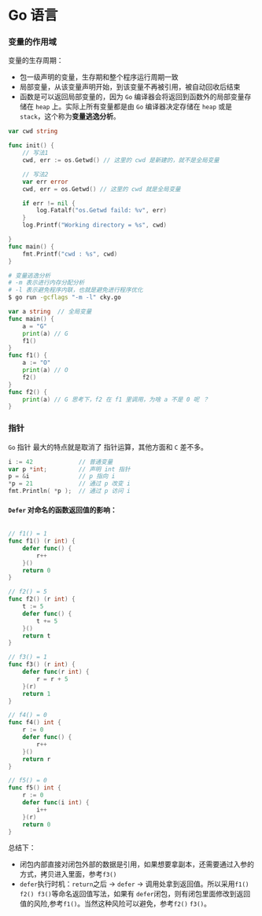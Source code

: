 # Go 语言

### 变量的作用域

变量的生存周期：

- 包一级声明的变量，生存期和整个程序运行周期一致
- 局部变量，从该变量声明开始，到该变量不再被引用，被自动回收后结束
- 函数是可以返回局部变量的，因为 `Go` 编译器会将返回到函数外的局部变量存储在 `heap` 上。实际上所有变量都是由 `Go` 编译器决定存储在 `heap` 或是 `stack`，这个称为**变量逃逸分析**。

```go
var cwd string

func init() {
	// 写法1
	cwd, err := os.Getwd() // 这里的 cwd 是新建的，就不是全局变量

	// 写法2
	var err error
	cwd, err = os.Getwd() // 这里的 cwd 就是全局变量

	if err != nil {
		log.Fatalf("os.Getwd faild: %v", err)
	}
	log.Printf("Working directory = %s", cwd)

}
func main() {
	fmt.Printf("cwd : %s", cwd)
}

```

```bash
# 变量逃逸分析
# -m 表示进行内存分配分析
# -l 表示避免程序内联，也就是避免进行程序优化  
$ go run -gcflags "-m -l" cky.go
```

```go
var a string  // 全局变量
func main() {
	a = "G"
	print(a) // G
	f1()
}
func f1() {
	a := "O"
	print(a) // O
	f2()
}
func f2() {
	print(a) // G 思考下，f2 在 f1 里调用，为啥 a 不是 0 呢 ？
}
```

### 指针

`Go` 指针 最大的特点就是取消了 指针运算，其他方面和 `C` 差不多。

```go
i := 42             // 普通变量
var p *int;         // 声明 int 指针
p = &i              // p 指向 i
*p = 21             // 通过 p 改变 i
fmt.Println( *p );  // 通过 p 访问 i
```

#### `Defer` 对命名的函数返回值的影响：

```go

// f1() = 1
func f1() (r int) {
	defer func() {
		r++
	}()
	return 0
}

// f2() = 5
func f2() (r int) {
	t := 5
	defer func() {
		t += 5
	}()
	return t
}

// f3() = 1
func f3() (r int) {
	defer func(r int) {
		r = r + 5
	}(r)
	return 1
}

// f4() = 0
func f4() int {
	r := 0
	defer func() {
		r++
	}()
	return r
}

// f5() = 0
func f5() int {
	r := 0
	defer func(i int) {
		i++
	}(r)
	return 0
}
```

总结下：

- 闭包内部直接对闭包外部的数据是引用，如果想要拿副本，还需要通过入参的方式，拷贝进入里面，参考`f3()`
- `defer`执行时机：`return`之后 -> `defer` -> 调用处拿到返回值。所以采用`f1() f2() f3()`等命名返回值写法，如果有 `defer`闭包，则有闭包里面修改到返回值的风险,参考`f1()`。当然这种风险可以避免，参考`f2()` `f3()`。